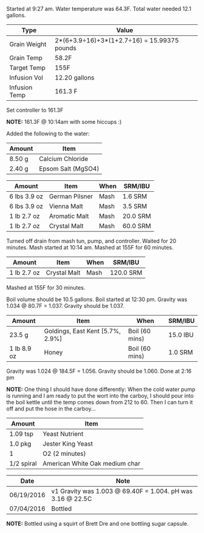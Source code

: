 Started at 9:27 am. Water temperature was 64.3F. Total water needed 12.1 gallons.

Type | Value
--- | ---
Grain Weight | 2*(6+3.9÷16)+3*(1+2.7÷16) = 15.99375 pounds
Grain Temp | 58.2F
Target Temp | 155F
Infusion Vol | 12.20 gallons
Infusion Temp | 161.3 F

Set controller to 161.3F

**NOTE:** 161.3F @ 10:14am with some hiccups :)

Added the following to the water:

Amount | Item
--- | ---
8.50 g | Calcium Chloride
2.40 g | Epsom Salt (MgSO4)

Amount | Item | When | SRM/IBU
--- | --- | --- | ---
6 lbs 3.9 oz | German Pilsner | Mash | 1.6 SRM
6 lbs 3.9 oz | Vienna Malt | Mash | 3.5 SRM
1 lb 2.7 oz | Aromatic Malt | Mash | 20.0 SRM
1 lb 2.7 oz | Crystal Malt | Mash | 60.0 SRM

Turned off drain from mash tun, pump, and controller. Waited for 20 minutes.
Mash started at 10:14 am.  Mashed at 155F for 60 minutes.

Amount | Item | When | SRM/IBU
--- | --- | --- | ---
1 lb 2.7 oz | Crystal Malt | Mash | 120.0 SRM

Mashed at 155F for 30 minutes.

Boil volume should be 10.5 gallons. Boil started at 12:30 pm.
Gravity was 1.034 @ 80.7F = 1.037.  Gravity should be 1.037.

Amount | Item | When | SRM/IBU
--- | --- | --- | ---
23.5 g | Goldings, East Kent [5.7%, 2.9%] | Boil (60 mins) | 15.0 IBU
1 lb 8.9 oz | Honey | Boil (60 mins) | 1.0 SRM

Gravity was 1.024 @ 184.5F = 1.056. Gravity should be 1.060.
Done at 2:16 pm

**NOTE:** One thing I should have done differently: When the cold water pump is running and I am ready to put the wort into the carboy, I should pour into the boil kettle until the temp comes down from 212 to 60. Then I can turn it off and put the hose in the carboy...

Amount | Item
--- | ---
1.09 tsp | Yeast Nutrient
1.0 pkg | Jester King Yeast
1 | O2 (2 minutes)
1/2 spiral | American White Oak medium char

Date | Note
--- | ---
06/19/2016 | v1 Gravity was 1.003 @ 69.40F = 1.004. pH was 3.16 @ 22.5C
07/04/2016 | Bottled

**NOTE:** Bottled using a squirt of Brett Dre and one bottling sugar capsule.
